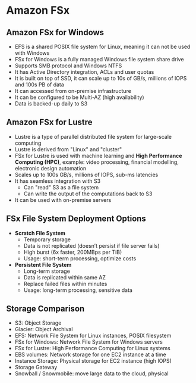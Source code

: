 # Amazon FSx

## Amazon FSx for Windows

- EFS is a shared POSIX file system for Linux, meaning it can not be used with Windows
- FSx for Windows is a fully managed Windows file system share drive
- Supports SMB protocol and Windows NTFS
- It has Active Directory integration, ACLs and user quotas
- It is built on top of SSD, it can scale up to 10s of GB/s, millions of IOPS and 100s PB of data
- It can accessed from on-premise infrastructure
- It can be configured to be Multi-AZ (high availability)
- Data is backed-up daily to S3

## Amazon FSx for Lustre

- Lustre is a type of parallel distributed file system for large-scale computing
- Lustre is derived from "Linux" and "cluster"
- FSx for Lustre is used with machine learning and **High Performance Computing (HPC)**, example: video processing, financial modelling, electronic design automation
- Scales up to 100s GB/s, millions of IOPS, sub-ms latencies
- It has seamless integration with S3
    - Can "read" S3 as a file system
    - Can write the output of the computations back to S3
- It can be used with on-premise servers

## FSx File System Deployment Options

- **Scratch File System**
    - Temporary storage
    - Data is not replicated (doesn’t persist if file server fails)
    - High burst (6x faster, 200MBps per TiB)
    - Usage: short-term processing, optimize costs
- **Persistent File System**
    - Long-term storage
    - Data is replicated within same AZ
    - Replace failed files within minutes
    - Usage: long-term processing, sensitive data

## Storage Comparison

- S3: Object Storage
- Glacier: Object Archival
- EFS: Network File System for Linux instances, POSIX filesystem
- FSx for Windows: Network File System for Windows servers
- FSx for Lustre: High Performance Computing for Linux systems
- EBS volumes: Network storage for one EC2 instance at a time
- Instance Storage: Physical storage for EC2 instance (high IOPS)
- Storage Gateway
- Snowball / Snowmobile: move large data to the cloud, physical
